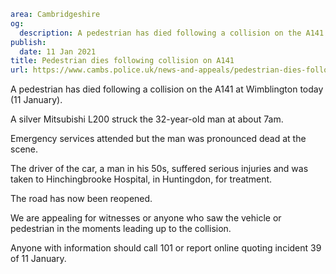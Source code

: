 ```yaml
area: Cambridgeshire
og:
  description: A pedestrian has died following a collision on the A141 at Wimblington today (11 January).
publish:
  date: 11 Jan 2021
title: Pedestrian dies following collision on A141
url: https://www.cambs.police.uk/news-and-appeals/pedestrian-dies-following-collision-on-a141
```

A pedestrian has died following a collision on the A141 at Wimblington today (11 January).

A silver Mitsubishi L200 struck the 32-year-old man at about 7am.

Emergency services attended but the man was pronounced dead at the scene.

The driver of the car, a man in his 50s, suffered serious injuries and was taken to Hinchingbrooke Hospital, in Huntingdon, for treatment.

The road has now been reopened.

We are appealing for witnesses or anyone who saw the vehicle or pedestrian in the moments leading up to the collision.

Anyone with information should call 101 or report online quoting incident 39 of 11 January.
